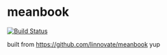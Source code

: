 meanbook
========

[![Build Status](https://www.gitbook.io/button/status/book/liorkesos/mean-io)](https://www.gitbook.io/book/liorkesos/mean-io/activity)

built from https://github.com/linnovate/meanbook
yup